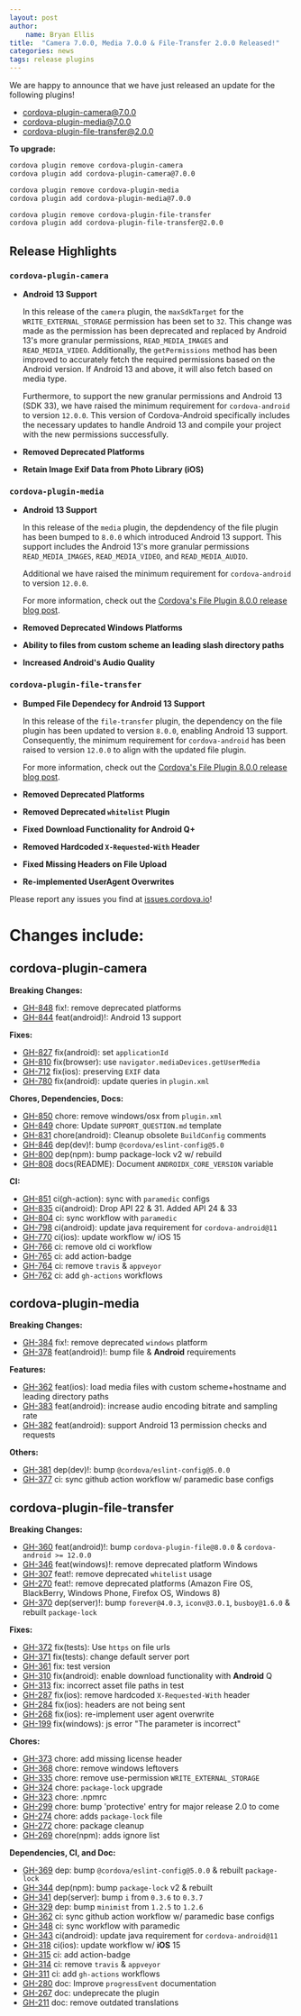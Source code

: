 ```yaml
---
layout: post
author:
    name: Bryan Ellis
title:  "Camera 7.0.0, Media 7.0.0 & File-Transfer 2.0.0 Released!"
categories: news
tags: release plugins
---
```


We are happy to announce that we have just released an update for the following plugins!

* [cordova-plugin-camera@7.0.0](https://www.npmjs.com/package/cordova-plugin-camera)
* [cordova-plugin-media@7.0.0](https://www.npmjs.com/package/cordova-plugin-media)
* [cordova-plugin-file-transfer@2.0.0](https://www.npmjs.com/package/cordova-plugin-file-transfer)

**To upgrade:**

```bash
cordova plugin remove cordova-plugin-camera
cordova plugin add cordova-plugin-camera@7.0.0

cordova plugin remove cordova-plugin-media
cordova plugin add cordova-plugin-media@7.0.0

cordova plugin remove cordova-plugin-file-transfer
cordova plugin add cordova-plugin-file-transfer@2.0.0
```

## Release Highlights

### `cordova-plugin-camera`

* **Android 13 Support**

    In this release of the `camera` plugin, the `maxSdkTarget` for the `WRITE_EXTERNAL_STORAGE` permission has been set to `32`. This change was made as the permission has been deprecated and replaced by Android 13's more granular permissions, `READ_MEDIA_IMAGES` and `READ_MEDIA_VIDEO`. Additionally, the `getPermissions` method has been improved to accurately fetch the required permissions based on the Android version. If Android 13 and above, it will also fetch based on media type.

    Furthermore, to support the new granular permissions and Android 13 (SDK 33), we have raised the minimum requirement for `cordova-android` to version `12.0.0`. This version of Cordova-Android specifically includes the necessary updates to handle Android 13 and compile your project with the new permissions successfully.

* **Removed Deprecated Platforms**
* **Retain Image Exif Data from Photo Library (iOS)**

### `cordova-plugin-media`

* **Android 13 Support**

    In this release of the `media` plugin, the depdendency of the file plugin has been bumped to `8.0.0` which introduced Android 13 support. This support includes the Android 13's more granular permissions `READ_MEDIA_IMAGES`, `READ_MEDIA_VIDEO`, and `READ_MEDIA_AUDIO`.

    Additional we have raised the minimum requirement for `cordova-android` to version `12.0.0`.

    For more information, check out the [Cordova's File Plugin 8.0.0 release blog post](https://cordova.apache.org/news/2023/07/11/file-plugin-8.0.0.html).

* **Removed Deprecated Windows Platforms**
* **Ability to files from custom scheme an leading slash directory paths**
* **Increased Android's Audio Quality**

### `cordova-plugin-file-transfer`

* **Bumped File Dependecy for Android 13 Support**

    In this release of the `file-transfer` plugin, the dependency on the file plugin has been updated to version `8.0.0`, enabling Android 13 support. Consequently, the minimum requirement for `cordova-android` has been raised to version `12.0.0` to align with the updated file plugin.

    For more information, check out the [Cordova's File Plugin 8.0.0 release blog post](https://cordova.apache.org/news/2023/07/11/file-plugin-8.0.0.html).

* **Removed Deprecated Platforms**
* **Removed Deprecated `whitelist` Plugin**
* **Fixed Download Functionality for Android Q+**
* **Removed Hardcoded `X-Requested-With` Header**
* **Fixed Missing Headers on File Upload**
* **Re-implemented UserAgent Overwrites**

Please report any issues you find at [issues.cordova.io](http://issues.cordova.io/)!

<!--more-->
# Changes include:

## cordova-plugin-camera

**Breaking Changes:**

* [GH-848](https://github.com/apache/cordova-plugin-camera/pull/848) fix!: remove deprecated platforms
* [GH-844](https://github.com/apache/cordova-plugin-camera/pull/844) feat(android)!: Android 13 support

**Fixes:**

* [GH-827](https://github.com/apache/cordova-plugin-camera/pull/827) fix(android): set `applicationId`
* [GH-810](https://github.com/apache/cordova-plugin-camera/pull/810) fix(browser): use `navigator.mediaDevices.getUserMedia`
* [GH-712](https://github.com/apache/cordova-plugin-camera/pull/712) fix(ios): preserving `EXIF` data
* [GH-780](https://github.com/apache/cordova-plugin-camera/pull/780) fix(android): update queries in `plugin.xml`

**Chores, Dependencies, Docs:**

* [GH-850](https://github.com/apache/cordova-plugin-camera/pull/850) chore: remove windows/osx from `plugin.xml`
* [GH-849](https://github.com/apache/cordova-plugin-camera/pull/849) chore: Update `SUPPORT_QUESTION.md` template
* [GH-831](https://github.com/apache/cordova-plugin-camera/pull/831) chore(android): Cleanup obsolete `BuildConfig` comments
* [GH-846](https://github.com/apache/cordova-plugin-camera/pull/846) dep(dev)!: bump `@cordova/eslint-config@5.0`
* [GH-800](https://github.com/apache/cordova-plugin-camera/pull/800) dep(npm): bump package-lock v2 w/ rebuild
* [GH-808](https://github.com/apache/cordova-plugin-camera/pull/808) docs(README): Document `ANDROIDX_CORE_VERSION` variable

**CI:**

* [GH-851](https://github.com/apache/cordova-plugin-camera/pull/851) ci(gh-action): sync with `paramedic` configs
* [GH-835](https://github.com/apache/cordova-plugin-camera/pull/835) ci(android): Drop API 22 & 31. Added API 24 & 33
* [GH-804](https://github.com/apache/cordova-plugin-camera/pull/804) ci: sync workflow with `paramedic`
* [GH-798](https://github.com/apache/cordova-plugin-camera/pull/798) ci(android): update java requirement for `cordova-android@11`
* [GH-770](https://github.com/apache/cordova-plugin-camera/pull/770) ci(ios): update workflow w/ iOS 15
* [GH-766](https://github.com/apache/cordova-plugin-camera/pull/766) ci: remove old ci workflow
* [GH-765](https://github.com/apache/cordova-plugin-camera/pull/765) ci: add action-badge
* [GH-764](https://github.com/apache/cordova-plugin-camera/pull/764) ci: remove `travis` & `appveyor`
* [GH-762](https://github.com/apache/cordova-plugin-camera/pull/762) ci: add `gh-actions` workflows

## cordova-plugin-media

**Breaking Changes:**

* [GH-384](https://github.com/apache/cordova-plugin-media/pull/384) fix!: remove deprecated `windows` platform
* [GH-378](https://github.com/apache/cordova-plugin-media/pull/378) feat(android)!: bump file & **Android** requirements

**Features:**

* [GH-362](https://github.com/apache/cordova-plugin-media/pull/362) feat(ios): load media files with custom scheme+hostname and leading directory paths
* [GH-383](https://github.com/apache/cordova-plugin-media/pull/383) feat(android): increase audio encoding bitrate and sampling rate
* [GH-382](https://github.com/apache/cordova-plugin-media/pull/382) feat(android): support Android 13 permission checks and requests

**Others:**

* [GH-381](https://github.com/apache/cordova-plugin-media/pull/381) dep(dev)!: bump `@cordova/eslint-config@5.0.0`
* [GH-377](https://github.com/apache/cordova-plugin-media/pull/377) ci: sync github action workflow w/ paramedic base configs

## cordova-plugin-file-transfer

**Breaking Changes:**

* [GH-360](https://github.com/apache/cordova-plugin-file-transfer/pull/360) feat(android)!: bump `cordova-plugin-file@8.0.0` & `cordova-android >= 12.0.0`
* [GH-346](https://github.com/apache/cordova-plugin-file-transfer/pull/346) feat(windows)!: remove deprecated platform Windows
* [GH-307](https://github.com/apache/cordova-plugin-file-transfer/pull/307) feat!: remove deprecated `whitelist` usage
* [GH-270](https://github.com/apache/cordova-plugin-file-transfer/pull/270) feat!: remove deprecated platforms (Amazon Fire OS, BlackBerry, Windows Phone, Firefox OS, Windows 8)
* [GH-370](https://github.com/apache/cordova-plugin-file-transfer/pull/370) dep(server)!: bump `forever@4.0.3`, `iconv@3.0.1`, `busboy@1.6.0` & rebuilt `package-lock`

**Fixes:**

* [GH-372](https://github.com/apache/cordova-plugin-file-transfer/pull/372) fix(tests): Use `https` on file urls
* [GH-371](https://github.com/apache/cordova-plugin-file-transfer/pull/371) fix(tests): change default server port
* [GH-361](https://github.com/apache/cordova-plugin-file-transfer/pull/361) fix: test version
* [GH-310](https://github.com/apache/cordova-plugin-file-transfer/pull/310) fix(android): enable download functionality with **Android** Q
* [GH-313](https://github.com/apache/cordova-plugin-file-transfer/pull/313) fix: incorrect asset file paths in test
* [GH-287](https://github.com/apache/cordova-plugin-file-transfer/pull/287) fix(ios): remove hardcoded `X-Requested-With` header
* [GH-284](https://github.com/apache/cordova-plugin-file-transfer/pull/284) fix(ios): headers are not being sent
* [GH-268](https://github.com/apache/cordova-plugin-file-transfer/pull/268) fix(ios): re-implement user agent overwrite
* [GH-199](https://github.com/apache/cordova-plugin-file-transfer/pull/199) fix(windows): js error "The parameter is incorrect"

**Chores:**

* [GH-373](https://github.com/apache/cordova-plugin-file-transfer/pull/373) chore: add missing license header
* [GH-368](https://github.com/apache/cordova-plugin-file-transfer/pull/368) chore: remove windows leftovers
* [GH-335](https://github.com/apache/cordova-plugin-file-transfer/pull/335) chore: remove use-permission `WRITE_EXTERNAL_STORAGE`
* [GH-324](https://github.com/apache/cordova-plugin-file-transfer/pull/324) chore: `package-lock` upgrade
* [GH-323](https://github.com/apache/cordova-plugin-file-transfer/pull/323) chore: .npmrc
* [GH-299](https://github.com/apache/cordova-plugin-file-transfer/pull/299) chore: bump 'protective' entry for major release 2.0 to come
* [GH-274](https://github.com/apache/cordova-plugin-file-transfer/pull/274) chore: adds `package-lock` file
* [GH-272](https://github.com/apache/cordova-plugin-file-transfer/pull/272) chore: package cleanup
* [GH-269](https://github.com/apache/cordova-plugin-file-transfer/pull/269) chore(npm): adds ignore list

**Dependencies, CI, and Doc:**

* [GH-369](https://github.com/apache/cordova-plugin-file-transfer/pull/369) dep: bump `@cordova/eslint-config@5.0.0` & rebuilt `package-lock`
* [GH-344](https://github.com/apache/cordova-plugin-file-transfer/pull/344) dep(npm): bump `package-lock` v2 & rebuilt
* [GH-341](https://github.com/apache/cordova-plugin-file-transfer/pull/341) dep(server): bump `i` from `0.3.6` to `0.3.7`
* [GH-329](https://github.com/apache/cordova-plugin-file-transfer/pull/329) dep: bump `minimist` from `1.2.5` to `1.2.6`
* [GH-362](https://github.com/apache/cordova-plugin-file-transfer/pull/362) ci: sync github action workflow w/ paramedic base configs
* [GH-348](https://github.com/apache/cordova-plugin-file-transfer/pull/348) ci: sync workflow with paramedic
* [GH-343](https://github.com/apache/cordova-plugin-file-transfer/pull/343) ci(android): update java requirement for `cordova-android@11`
* [GH-318](https://github.com/apache/cordova-plugin-file-transfer/pull/318) ci(ios): update workflow w/ **iOS** 15
* [GH-315](https://github.com/apache/cordova-plugin-file-transfer/pull/315) ci: add action-badge
* [GH-314](https://github.com/apache/cordova-plugin-file-transfer/pull/314) ci: remove `travis` & `appveyor`
* [GH-311](https://github.com/apache/cordova-plugin-file-transfer/pull/311) ci: add `gh-actions` workflows
* [GH-280](https://github.com/apache/cordova-plugin-file-transfer/pull/280) doc: Improve `progressEvent` documentation
* [GH-267](https://github.com/apache/cordova-plugin-file-transfer/pull/267) doc: undeprecate the plugin
* [GH-211](https://github.com/apache/cordova-plugin-file-transfer/pull/211) doc: remove outdated translations